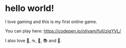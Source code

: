 # hello world!

I love gaming and this is my first online game.

You can play here:
https://codepen.io/otivam/full/zjgYVL/

I also love :musical_note:, :coffee:, :pizza:, :books: and :dancer:.
